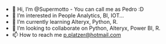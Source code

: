 - 👋 Hi, I’m @Supermotto - You can call me as Pedro :D
- 👀 I’m interested in People Analytics, BI, IOT...
- 🌱 I’m currently learning Alteryx, Python, R.
- 💞️ I’m looking to collaborate on Python, Alteryx, Power BI, R.
- 📫 How to reach me p.platzer@hotmail.com

<!---
Supermotto/Supermotto is a ✨ special ✨ repository because its `README.md` (this file) appears on your GitHub profile.
You can click the Preview link to take a look at your changes.
--->
